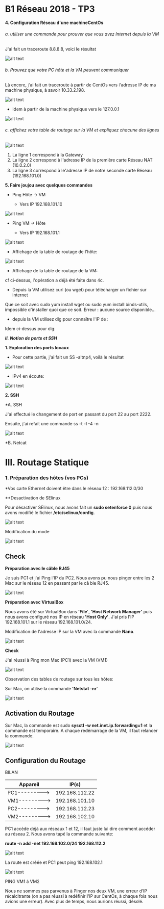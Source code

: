 B1 Réseau 2018 - TP3
===

**4. Configuration Réseau d'une machineCentOs**

###### a. utiliser une commande pour prouver que vous avez Internet depuis la VM

J'ai fait un traceroute 8.8.8.8, voici le résultat

![alt text](https://github.com/FredYnov/B1-Reseau-tp3/blob/master/Capture%20ecran/Capture%201.png)

###### b. Prouvez que votre PC hôte et la VM peuvent communiquer

Là encore, j'ai fait un traceroute à partir de CentOs vers l'adresse IP de ma machine physique, à savoir 10.33.2.198.

![alt text](https://github.com/FredYnov/B1-Reseau-tp3/blob/master/Capture%20ecran/Capture%202.png)

* Idem à partir de la machine physique vers le 127.0.0.1

![alt text](https://github.com/FredYnov/B1-Reseau-tp3/blob/master/Capture%20ecran/Capture%203.png)

###### c. affichez votre table de routage sur la VM et expliquez chacune des lignes

![alt text](https://github.com/FredYnov/B1-Reseau-tp3/blob/master/Capture%20ecran/Capture%204.png)

<ol>
  <li>La ligne 1 correspond à la Gateway</li>
  <li>La ligne 2 correspond à l'adresse IP de la première carte Réseau NAT (10.0.2.0)</li>
  <li>La ligne 3 correspond à le'adresse IP de notre seconde carte Réseau (192.168.101.0)</li>
</ol>

**5. Faire joujou avec quelques commandes**

* Ping Hôte -> VM

  * Vers IP 192.168.101.10

![alt text](https://github.com/FredYnov/B1-Reseau-tp3/blob/master/Capture%20ecran/Capture%205.png)

* Ping VM -> Hôte

  * Vers IP 192.168.101.1

![alt text](https://github.com/FredYnov/B1-Reseau-tp3/blob/master/Capture%20ecran/Capture%206.png)

* Affichage de la table de routage de l'hôte:

![alt text](https://github.com/FredYnov/B1-Reseau-tp3/blob/master/Capture%20ecran/Capture%2010.png)

* Affichage de la table de routage de la VM:

cf ci-dessus, l'opération a déjà été faite dans 4c.

* Depuis la VM utilisez curl (ou wget) pour télécharger un fichier sur internet

Que ce soit avec sudo yum install wget ou sudo yum install binds-utils, impossible d'installer quoi que ce soit. Erreur : aucune source disponible...

* depuis la VM utilisez dig pour connaître l'IP de :

Idem ci-dessus pour dig

***II. Notion de ports et SSH***

**1. Exploration des ports locaux**

* Pour cette partie, j'ai fait un SS -altnp4, voilà le résultat

![alt text](https://github.com/FredYnov/B1-Reseau-tp3/blob/master/Capture%20ecran/Capture%207.png)

* IPv4 en écoute:

![alt text](https://github.com/FredYnov/B1-Reseau-tp3/blob/master/Capture%20ecran/Capture%208.png)

**2. SSH**

  *A. SSH

J'ai effectué le changement de port en passant du port 22 au port 2222.

Ensuite, j'ai refait une commande ss -t -l -4 -n

![alt text](https://github.com/FredYnov/B1-Reseau-tp3/blob/master/Capture%20ecran/Capture%209.png)

  *B. Netcat


# III. Routage Statique

### 1. Préparation des hôtes (vos PCs)

  *Vos carte Ethernet doivent être dans le réseau 12 : 192.168.112.0/30

**Desactivation de SElinux

Pour désactiver SElinux, nous avons fait un **sudo setenforce 0** puis nous avons modifié le fichier **/etc/selinux/config**.

![alt text](https://github.com/FredYnov/B1-Reseau-tp3/blob/master/Capture%20ecran/permissive.png)

Modification du mode

![alt text](https://github.com/FredYnov/B1-Reseau-tp3/blob/master/Capture%20ecran/Capture%2012.png)

**Check**
-----------------

**Préparation avec le câble RJ45**

Je suis PC1 et j'ai Ping l'IP du PC2. Nous avons pu nous pinger entre les 2 Mac sur le réseau 12 en passant par le câ
ble RJ45.

![alt text](https://github.com/FredYnov/B1-Reseau-tp3/blob/master/Capture%20ecran/Capture%2013.png)

**Préparation avec VirtualBox**

Nous avons été sur VirtualBox dans **'File'**, **'Host Network Manager'** puis nous avons configuré nos IP en réseau **'Host Only'**. J'ai pris l'IP 192.168.101.1 sur le réseau 192.168.101.0/24.

Modification de l'adresse IP sur la VM avec la commande **Nano**.

![alt text](https://github.com/FredYnov/B1-Reseau-tp3/blob/master/Capture%20ecran/Capture%2014.png)

**Check**

J'ai réussi à Ping mon Mac (PC1) avec la VM (VM1)

![alt text](https://github.com/FredYnov/B1-Reseau-tp3/blob/master/Capture%20ecran/Capture%2015.png)

Observation des tables de routage sur tous les hôtes:

Sur Mac, on utilise la commande **'Netstat -nr'**

![alt text](https://github.com/FredYnov/B1-Reseau-tp3/blob/master/Capture%20ecran/Capture%2016.png)

## Activation du Routage

Sur Mac, la commande est sudo **sysctl -w net.inet.ip.forwarding=1** et la commande est temporaire. A chaque redémarrage de la VM, il faut relancer la commande.

![alt text](https://github.com/FredYnov/B1-Reseau-tp3/blob/master/Capture%20ecran/Capture%2017.png)

## Configuration du Routage

BILAN

|Appareil      |   IP(s)       |
|------------- | ------------- |
|PC1---------> | 192.168.112.22|
|VM1---------> | 192.168.101.10|
|PC2---------> | 192.168.112.23|
|VM2---------> | 192.168.102.10|

PC1 accède déjà aux réseaux 1 et 12, il faut juste lui dire comment accéder au réseau 2. Nous avons tapé la commande suivante:

**route -n add -net 192.168.102.0/24 192.168.112.2**

![alt text](https://github.com/FredYnov/B1-Reseau-tp3/blob/master/Capture%20ecran/Capture%2018.png)

La route est créée et PC1 peut ping 192.168.102.1

![alt text](https://github.com/FredYnov/B1-Reseau-tp3/blob/master/Capture%20ecran/Capture%2019.png)

PING VM1 à VM2

Nous ne sommes pas parvenus à Pinger nos deux VM, une erreur d'IP récalcitrante (on a pas réussi à redéfinir l'IP sur CentOs, à chaque fois nous avions une erreur). Avec plus de temps, nous aurions réussi, désolé.

